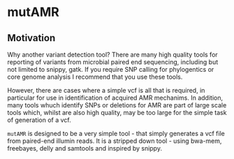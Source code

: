 # mutAMR

## Motivation

Why another variant detection tool? There are many high quality tools for reporting of variants from microbial paired end sequencing, including but not limited to snippy, gatk. If you require SNP calling for phylogentics or core genome analysis I recommend that you use these tools. 

However, there are cases where a simple vcf is all that is required, in particular for use in identification of acquired AMR mechanims. In addition, many tools whuch identify SNPs or deletions for AMR are part of large scale tools which, whilst are also high quality, may be too large for the simple task of generation of a vcf.

`mutAMR` is designed to be a very simple tool - that simply generates a vcf file from paired-end illumin reads. It is a stripped down tool - using bwa-mem, freebayes, delly and samtools and inspired by snippy.